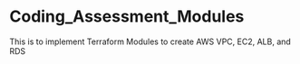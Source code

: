 # Coding_Assessment_Modules
This is to implement Terraform Modules to create AWS VPC, EC2, ALB, and RDS
